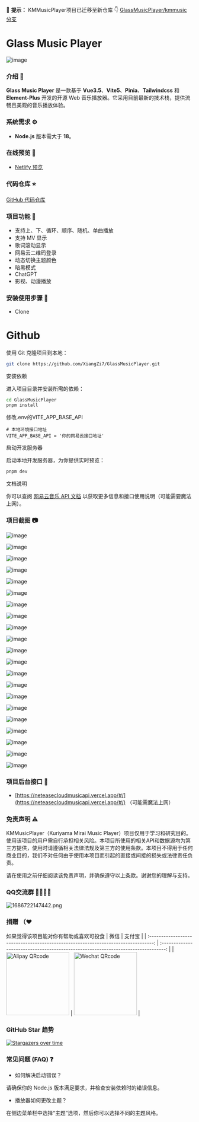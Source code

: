 🎵 **提示：** KMMusicPlayer项目已迁移至新仓库 👇
[GlassMusicPlayer/kmmusic 分支](https://github.com/XiangZi7/GlassMusicPlayer/tree/kmmusic)

# Glass Music Player

![image](https://github.com/user-attachments/assets/0783a10a-c87c-4f79-8719-5c5bde29b570)

### 介绍 📖

**Glass Music Player** 是一款基于
**Vue3.5**、**Vite5**、**Pinia**、**Tailwindcss** 和 **Element-Plus**
开发的开源 Web 音乐播放器。它采用目前最新的技术栈，提供流畅且美观的音乐播放体验。

### 系统需求 ⚙️

- **Node.js** 版本需大于 **18**。

### 在线预览 👀

- [Netlify 预览](https://topm.netlify.app)

### 代码仓库 ⭐

[GitHub 代码仓库](https://github.com/XiangZi7/KM-Music-Player)

### 项目功能 🔨

- 支持上、下、循环、顺序、随机、单曲播放
- 支持 MV 显示
- 歌词滚动显示
- 网易云二维码登录
- 动态切换主题颜色
- 暗黑模式
- ChatGPT
- 影视、动漫播放

### 安装使用步骤 📔

- Clone

# Github

使用 Git 克隆项目到本地：

```bash
git clone https://github.com/XiangZi7/GlassMusicPlayer.git
```

安装依赖

进入项目目录并安装所需的依赖：

```bash
cd GlassMusicPlayer
pnpm install
```

修改.env的VITE_APP_BASE_API

```
# 本地环境接口地址
VITE_APP_BASE_API = '你的网易云接口地址'
```

启动开发服务器

启动本地开发服务器，为你提供实时预览：

```bash
pnpm dev
```

文档说明

你可以查阅 [网易云音乐 API 文档](https://neteasecloudmusicapi.vercel.app/#/)
以获取更多信息和接口使用说明（可能需要魔法上网）。

### 项目截图 📷

![image](https://github.com/user-attachments/assets/fd3f5d49-3473-4f96-8917-04aa6f9482b0)

![image](https://github.com/user-attachments/assets/3cd5684e-c612-41b4-9371-79ba75ab1d29)

![image](https://github.com/user-attachments/assets/f9b0fd38-52c7-44b5-9754-e43836184d85)

![image](https://github.com/user-attachments/assets/06ded20f-3cca-419e-9b70-305534ee7fd2)

![image](https://github.com/user-attachments/assets/a8b0603a-8d52-4cfd-83b7-d61526bcfe13)

![image](https://github.com/user-attachments/assets/8a3f736b-b785-438c-a982-d58186c2e4e3)

![image](https://github.com/user-attachments/assets/c029af1a-307a-4900-a5f5-bbe5c52889dc)

![image](https://github.com/user-attachments/assets/db6d53e3-5079-4f8d-97ca-0669a1cff232)

![image](https://github.com/user-attachments/assets/a8dd1ef7-1f95-40e2-bc93-a27ab08c388b)

![image](https://github.com/user-attachments/assets/2586cb5f-3876-427d-aa6e-24b3f694ff22)

![image](https://github.com/user-attachments/assets/9d97aeef-5fdc-4ba6-a01a-aa8f8264931b)

![image](https://github.com/user-attachments/assets/7e719067-2861-4746-9f05-a85f0c161b21)

![image](https://github.com/user-attachments/assets/b34837d1-a506-4494-9f82-4ffb97593fb5)

![image](https://github.com/user-attachments/assets/f5537cd5-3af0-4daf-80ac-8738e0140979)

![image](https://github.com/user-attachments/assets/17495ede-cbca-401a-b95c-535062886daf)

![image](https://github.com/user-attachments/assets/f08d5102-78c4-4cc7-82d9-253e7aa12131)

![image](https://github.com/user-attachments/assets/18469079-1119-4dbe-81d9-79a6c78d65f9)

![image](https://github.com/user-attachments/assets/237232dd-c8c5-4e73-bf32-7bd43667ff9e)

![image](https://github.com/user-attachments/assets/d7fa9540-36cd-4ae0-b3d3-5546c26da54c)

![image](https://github.com/user-attachments/assets/47562e55-c584-4eca-a9b2-f32fe4df0fcd)

![image](https://github.com/user-attachments/assets/ccdb5bd9-a9f3-48f3-9301-3bb859381505)

### 项目后台接口 🧩

- [https://neteasecloudmusicapi.vercel.app/#/](https://neteasecloudmusicapi.vercel.app/#/)
  （可能需魔法上网）

### 免责声明 ⚠️

KMMusicPlayer（Kuriyama Mirai Music
Player）项目仅用于学习和研究目的。使用该项目的用户需自行承担相关风险。本项目所使用的相关API和数据源均为第三方提供，使用时请遵循相关法律法规及第三方的使用条款。本项目不得用于任何商业目的，我们不对任何由于使用本项目而引起的直接或间接的损失或法律责任负责。

请在使用之前仔细阅读该免责声明，并确保遵守以上条款。谢谢您的理解与支持。

### QQ交流群 👨‍👨‍👦‍👦

![1686722147442.png](https://p6-juejin.byteimg.com/tos-cn-i-k3u1fbpfcp/2ef2a97c45df4a6fa5c78b34a28a42fc~tplv-k3u1fbpfcp-watermark.image#?w=238&h=250&s=10821&e=png&a=1&b=f8f8f8)

### 捐赠 （❤

如果觉得该项目能对你有帮助或喜欢可投食 | 微信 | 支付宝 | |
:--------------------------------------------------------------------------------:
|
:--------------------------------------------------------------------------------:
| |
<img src="https://github.com/user-attachments/assets/46d07565-72b9-4d48-bea2-4a7242e5ada0" alt="Alipay QRcode" width=170>
|
<img src="https://github.com/user-attachments/assets/7c3e1e96-cfc3-460d-b534-8a1da636cc09" alt="Wechat QRcode" width=170>
|

### GitHub Star 趋势

[![Stargazers over time](https://starchart.cc/XiangZi7/KM-Music-Player.svg?variant=adaptive)](https://starchart.cc/XiangZi7/KM-Music-Player)

### 常见问题 (FAQ) ❓

- 如何解决启动错误？

请确保你的 Node.js 版本满足要求，并检查安装依赖时的错误信息。

- 播放器如何更改主题？

在侧边菜单栏中选择“主题”选项，然后你可以选择不同的主题风格。
